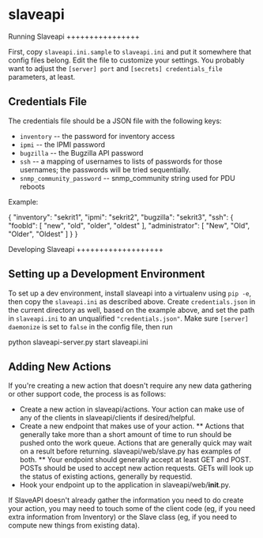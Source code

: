 slaveapi
========

Running Slaveapi
++++++++++++++++

First, copy `slaveapi.ini.sample` to `slaveapi.ini` and put it somewhere that config files belong.
Edit the file to customize your settings.
You probably want to adjust the `[server] port` and `[secrets] credentials_file` parameters, at least.

Credentials File
----------------

The credentials file should be a JSON file with the following keys:

 * `inventory` -- the password for inventory access
 * `ipmi` -- the IPMI password
 * `bugzilla` -- the Bugzilla API password
 * `ssh` -- a mapping of usernames to lists of passwords for those usernames; the passwords will be tried sequentially.
 * `snmp_community_password` -- snmp_community string used for PDU reboots

Example:
  
  {
    "inventory": "sekrit1", "ipmi": "sekrit2", "bugzilla": "sekrit3",
    "ssh": {
        "foobld": [ "new", "old", "older", "oldest" ],
        "administrator": [ "New", "Old", "Older", "Oldest" ]
    }
  }

Developing Slaveapi
+++++++++++++++++++

Setting up a Development Environment
------------------------------------

To set up a dev environment, install slaveapi into a virtualenv using `pip -e`, then copy the `slaveapi.ini` as described above.
Create `credentials.json` in the current directory as well, based on the example above, and set the path in `slaveapi.ini` to an unqualified `"credentials.json"`.
Make sure `[server] daemonize` is set to `false` in the config file, then run

  python slaveapi-server.py start slaveapi.ini

Adding New Actions
------------------
If you're creating a new action that doesn't require any new data gathering or other support code, the process is as follows:
* Create a new action in slaveapi/actions. Your action can make use of any of the clients in slaveapi/clients if desired/helpful.
* Create a new endpoint that makes use of your action.
** Actions that generally take more than a short amount of time to run should be pushed onto the work queue. Actions that are generally quick may wait on a result before returning. slaveapi/web/slave.py has examples of both.
** Your endpoint should generally accept at least GET and POST. POSTs should be used to accept new action requests. GETs will look up the status of existing actions, generally by requestid.
* Hook your endpoint up to the application in slaveapi/web/__init__.py.

If SlaveAPI doesn't already gather the information you need to do create your action, you may need to touch some of the client code (eg, if you need extra information from Inventory) or the Slave class (eg, if you need to compute new things from existing data).
